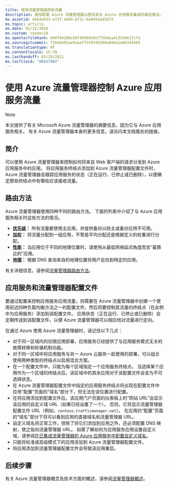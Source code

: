 ```yaml
---
title: 使用流量管理器控制流量
description: 查找配置 Azure 流量管理器以便将其与 Azure 应用服务集成的最佳做法。
ms.assetid: dabda633-e72f-4dd4-bf1c-6e945da456fd
ms.topic: article
ms.date: 02/25/2016
ms.custom: seodec18
ms.openlocfilehash: 040f84288c66f4506919e775b9ea41324b617cfa
ms.sourcegitcommit: f28ebb95ae9aaaff3f87d8388a09b41e0b3445b5
ms.translationtype: HT
ms.contentlocale: zh-CN
ms.lasthandoff: 03/29/2021
ms.locfileid: "80437902"
---
```

# <a name="controlling-azure-app-service-traffic-with-azure-traffic-manager"></a>使用 Azure 流量管理器控制 Azure 应用服务流量
> [!NOTE]
> 本文提供了有关 Microsoft Azure 流量管理器的摘要信息，因为它与 Azure 应用服务相关。 有关 Azure 流量管理器本身的更多信息，请访问本文结尾处的链接。
> 
> 

## <a name="introduction"></a>简介
可以使用 Azure 流量管理器来控制如何将来自 Web 客户端的请求分发到 Azure 应用服务中的应用。 将应用服务终结点添加到 Azure 流量管理器配置文件时，Azure 流量管理器会跟踪应用服务的状态（正在运行、已停止或已删除），以便确定那些终结点中有哪些应该接收流量。

## <a name="routing-methods"></a>路由方法
Azure 流量管理器使用四种不同的路由方法。 下面的列表中介绍了与 Azure 应用服务相关时这些方法的情况。

* **[优先级](../traffic-manager/traffic-manager-routing-methods.md#priority-traffic-routing-method)：** 所有流量都使用主应用，并提供备份以防主或备份应用不可用。
* **[加权](../traffic-manager/traffic-manager-routing-methods.md#weighted)：** 将流量分配到一组应用，不管是平均分配还是根据定义的权重进行分配。
* **[性能](../traffic-manager/traffic-manager-routing-methods.md#performance)：** 当应用位于不同的地理位置时，请使用从最低网络延迟角度而言“最靠近的”应用。
* **[地理](../traffic-manager/traffic-manager-routing-methods.md#geographic)：** 根据 DNS 查询来自的地理位置将用户定向到特定的应用。 

有关详细信息，请参阅[流量管理器路由方法](../traffic-manager/traffic-manager-routing-methods.md)。

## <a name="app-service-and-traffic-manager-profiles"></a>应用服务和流量管理器配置文件
要通过配置来控制应用服务应用流量，则需要在 Azure 流量管理器中创建一个使用前述四种负载均衡方法之一的配置文件，然后将要控制其流量的终结点（在此例中为应用服务）添加到该配置文件。 应用状态（正在运行、已停止或已删除）会定期传送到该配置文件，以便 Azure 流量管理器可以相应地对流量进行定向。

在通过 Azure 使用 Azure 流量管理器时，请记住以下几点：

* 对于同一区域内的仅限应用部署，应用服务已经提供了与应用服务模式无关的故障转移和轮循机制功能。
* 对于同一区域中将应用服务与另一 Azure 云服务一起使用的部署，可以组合使用两种类型的终结点以启用混合方案。
* 在一个配置文件中，只能为每个区域指定一个应用服务终结点。 当选择某个应用作为一个区域的终结点后，该区域中的其余应用对于该配置文件会变为不可选择状态。
* 在 Azure 流量管理器配置文件中指定的应用服务终结点将出现在配置文件中应用“配置”页面的“域名”部分下，但无法在该位置进行配置。
* 在将应用添加到配置文件后，该应用门户页面的仪表板上的“网站 URL”会显示该应用的自定义域 URL（如果已经设置了一个）。 否则，它将显示流量管理器配置文件 URL（例如，`contoso.trafficmanager.net`）。 在应用的“配置”页面的“域名”部分下将可以看到应用的直接域名和流量管理器 URL。
* 自定义域名将正常工作，但除了将它们添加到应用之外，还必须配置 DNS 映射，使之指向流量管理器 URL。 如需了解如何为应用服务应用设置自定义域，请参阅[在已集成流量管理器的 Azure 应用服务中配置自定义域名](configure-domain-traffic-manager.md)。
* 只能将标准或高级模式下的应用添加到 Azure 流量管理器配置文件。
* 将应用添加到流量管理器配置文件会导致该应用重启。

## <a name="next-steps"></a>后续步骤
有关 Azure 流量管理器概念及技术方面的概述，请参阅[流量管理器概述](../traffic-manager/traffic-manager-overview.md)。


